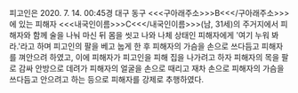 피고인은 2020. 7. 14. 00:45경 대구 동구 <<<구아래주소>>>B<<</구아래주소>>>에 있는 피해자 <<<내국인이름>>>C<<</내국인이름>>>(남, 31세)의 주거지에서 피해자와 함께 술을 나눠 마신 뒤 몸을 씻고 나와 나체 상태인 피해자에게 '여기 누워 봐라.'라고 하며 피고인의 팔을 베고 눕게 한 후 피해자의 가슴을 손으로 쓰다듬고 피해자를 껴안으려 하였고, 이에 피해자가 피고인을 피해 집을 나가려고 하자 피해자의 목을 팔로 감싸 안방으로 데려가 피해자의 얼굴을 손으로 때리고 재차 손으로 피해자의 가슴을 쓰다듬고 안으려고 하는 등으로 피해자를 강제로 추행하였다.
